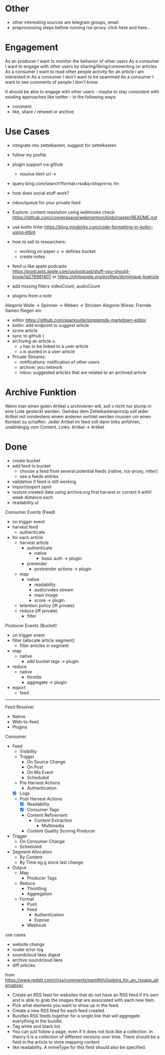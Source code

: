# Other
- other interesting sources are telegram groups, email
- preprocessing steps before running rss-proxy: click here and here...

# Engagement
As an producer I want to monitor the behavior of other users
As a consumer I want to engage with other users by sharing/liking/commenting on articles
    As a consumer I want to read other people activity for an article I am interested in
As a consumer I don't want to be spammed
As a consumer I want to see comments of people I don't know


It should be able to engage with other users - maybe to stay consistent with existing approaches like twitter - in
the following ways:
- comment
- like, share / retweet or archive


# Use Cases
- integrate into zettelkasten, suggest for zettelkasten
- follow my profile
- plugin support via github
  - resolve html url ->
- query bing.com/search?format=rss&q=khayrirrw, hn
- how does social stuff work?
- inbox/queue for your private feed
- Explore: content resolution using webhooks
check https://github.com/converspace/webmention/blob/master/README.md

- use kotlin linter https://blog.mindorks.com/code-formatting-in-kotlin-using-ktlint
- how to sell to researchers:
  - working on paper x -> defines bucket
  - create notes

- feed ui like apple podcasts https://podcasts.apple.com/us/podcast/stuff-you-should-know/id278981407
    or https://philpeople.org/profiles/dominique-kuenzle
- add missing filters videoCount, audioCount
- plugins from a note

Alegorie Wolle -> Spinnen -> Weben -> Stricken
Alegorie Wiese: Fremde Samen fliegen ein

- editor https://github.com/sparksuite/simplemde-markdown-editor
- kotlin: add endpoint to suggest article
- score article
- sync to github (
- archiving an article `a`: 
  - `a` has to be linked to a user-article 
  - `a` is quoted in a user-article
- Private Streams: 
  - notifications: notification of other users
  - archive: you network
  - inbox: suggested articles that are related to an archived article

# Archive Funktion
Wenn man einen guten Artikel `a` archivieren will, soll `a` nicht nur plump in eine Liste 
gesteckt werden. Gemäss dem Zettelkastenprinzip soll jeder Artikel mit mindestens einem anderen verlinkt werden mussen
um einen Kontext zu schaffen. Jeder Artikel im feed soll dann links anführen, unabhängig vom Content. 
Links: Artikel -> Artikel



# Done
- create bucket
- add feed to bucket
  - choose a feed from several potential feeds (native, rss-proxy, nitter)
  - see a feeds entries
- validation if feed is still working
- import/export opml
- restore created date using archive.org first harvest or correct it with1 week distance each
- readability ui

Consumer Events (Feed)
- on trigger event
- harvest feed
  - authenticate
- for each article
  - harvest article
    - authenticate
      - native
        - basic auth
      -> plugin
    - prerender
      - postrender actions
        -> plugin
  - map
    - native
      - readability
      - audio/video stream
      - main image
      - score
    -> plugin
  - tetention policy (iff private)
  - reduce (iff private)
    - filter

Producer Events (Bucket)
- on trigger event
- filter (allocate article segment)
  - filter articles in segment
- map
  - native
    - add bucket tags
  -> plugin
- reduce
  - native
    - throttle
    - aggregate
  -> plugin
- export
  - feed

---
Feed Resolver
  - Native
  - Web-to-feed
  - Plugins

Consumer
  - Feed
    - Visibility  
    - Trigger
      - On Source Change
      - On Post
      - On Mq Event
      - Scheduled
    - Pre Harvest Actions 
      - Authentication
    - [X] Logs
    - Post Harvest Actions
      - [X] Readability
      - [X] Consumer Tags
      - Content Refinement
        - Content Extraction
          - Multimedia
      - Content Quality Scoring
Producer
  - Trigger
    - On Consumer Change
    - Scheduled
  - Segment Allocation
    - By Content
    - By Time eg.g since last change
  - Output
    - Map
      - Producer Tags
    - Reduce
      - Throttling
      - Aggregation
    - Format
      - Push
      - Feed
        - Authentication
        - Expose
      - Webhook

use cases
- website change
- router error log
- soundcloud likes digest
- archive soundcloud likes
- diff articles

from https://www.reddit.com/r/rss/comments/ppm9hh/looking_for_an_rssapp_alternative/
- Create an RSS feed for websites that do not have an RSS feed if it’s own and is able to grab the images that are associated with each new item.
- Pick what elements you want to show up in the feed.
- Create a new RSS feed for each feed created.
- Bundles RSS feeds together for a single link that will aggregate everything in the bundle.
- Tag white and black list.
- You can just follow a page, even if it does not look like a collection. In theory it is a collection of different versions over time. There should be a field in the article to store mapping content
- like readability. A mimeType for this field should also be specified.
